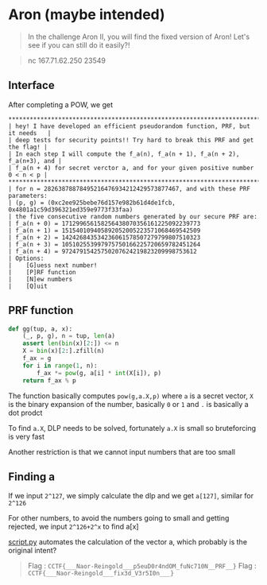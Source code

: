 # Aron (maybe intended)

> In the challenge Aron II, you will find the fixed version of Aron! Let's see if you can still do it easily?!

> nc 167.71.62.250 23549

## Interface

After completing a POW, we get

```
*********************************************************************************
| hey! I have developed an efficient pseudorandom function, PRF, but it needs   |
| deep tests for security points!! Try hard to break this PRF and get the flag! |
| In each step I will compute the f_a(n), f_a(n + 1), f_a(n + 2), f_a(n+3), and |
| f_a(n + 4) for secret verctor a, and for your given positive number 0 < n < p |
*********************************************************************************
| for n = 28263878878495216476934212429573877467, and with these PRF parameters:
| (p, g) = (0xc2ee925bebe76d157e982b61d4de1fcb, 0x4801a1c59d396321ed359e9773f33faa)
| the five consecutive random numbers generated by our secure PRF are:
| f_a(n + 0) = 171299656158256438070356161225092239773
| f_a(n + 1) = 151540109405892052005223571068469542509
| f_a(n + 2) = 142426843534236061578507279799807510323
| f_a(n + 3) = 105102553997975750166225720659782451264
| f_a(n + 4) = 97247915425750207624219823209998753612
| Options:
|    [G]uess next number!
|    [P]RF function
|    [N]ew numbers
|    [Q]uit
```

## PRF function

```python
def gg(tup, a, x):
    (_, p, g), n = tup, len(a)
    assert len(bin(x)[2:]) <= n
    X = bin(x)[2:].zfill(n)
    f_ax = g
    for i in range(1, n):
        f_ax *= pow(g, a[i] * int(X[i]), p)
    return f_ax % p
```

The function basically computes `pow(g,a.X,p)` where `a` is a secret vector, `X` is the binary expansion of the number, basically `0` or `1` and `.` is basically a dot prodct

To find `a.X`, DLP needs to be solved, fortunately `a.X` is small so bruteforcing is very fast

Another restriction is that we cannot input numbers that are too small

## Finding a

If we input `2^127`, we simply calculate the dlp and we get `a[127]`, similar for `2^126`

For other numbers, to avoid the numbers going to small and getting rejected, we input `2^126+2^x` to find a[x]

[script.py](script.py) automates the calculation of the vector a, which probably is the original intent?

> Flag : `CCTF{___Naor-Reingold___p5euD0r4ndOM_fuNc710N__PRF__}`
> Flag : `CCTF{___Naor-Reingold___fix3d_V3r5I0n___}`
